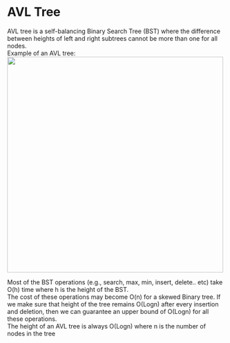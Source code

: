 # AVL Tree

AVL tree is a self-balancing Binary Search Tree (BST) where the difference between heights of left and right subtrees cannot be more than one for all nodes.<br />
Example of an AVL tree:<br />
<img src="https://media.geeksforgeeks.org/wp-content/cdn-uploads/AVL-Tree1.jpg" width="500" />

Most of the BST operations (e.g., search, max, min, insert, delete.. etc) take O(h) time where h is the height of the BST.<br />
The cost of these operations may become O(n) for a skewed Binary tree. If we make sure that height of the tree remains O(Logn) after every insertion and deletion,
then we can guarantee an upper bound of O(Logn) for all these operations.<br />
The height of an AVL tree is always O(Logn) where n is the number of nodes in the tree
